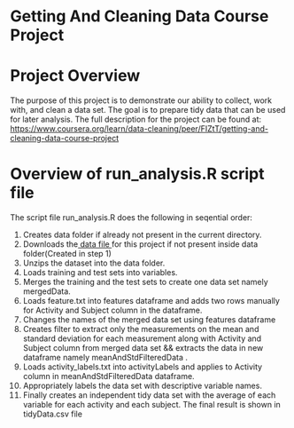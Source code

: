 # Getting And Cleaning Data Course Project

# Project Overview
The purpose of this project is to demonstrate our ability to collect, work with, and clean a data set. The goal is to prepare tidy data that can be used for later analysis. The full description for the project can be found at: https://www.coursera.org/learn/data-cleaning/peer/FIZtT/getting-and-cleaning-data-course-project

# Overview of run_analysis.R script file

The script file run_analysis.R does the following in seqential order:

<ol>
<li> Creates data folder if already not present in the current directory.
<li> Downloads the<a href="https://d396qusza40orc.cloudfront.net/getdata%2Fprojectfiles%2FUCI%20HAR%20Dataset.zip"> data file </a> for this project if not present inside data folder(Created in step 1)
<li> Unzips the dataset into the data folder.
<li> Loads training and test sets into variables.
<li> Merges the training and the test sets to create one data set namely mergedData.
<li> Loads feature.txt into features dataframe and adds two rows manually for Activity and Subject column in the dataframe.
<li> Changes the names of the merged data set using features dataframe</li>
<li> Creates filter to extract only the measurements on the mean and standard deviation for each measurement along with Activity and Subject column from merged data set && extracts the data in new dataframe namely meanAndStdFilteredData .
<li> Loads activity_labels.txt into activityLabels and applies to Activity column in meanAndStdFilteredData dataframe.
<li> Appropriately labels the data set with descriptive variable names.
<li> Finally  creates an independent tidy data set with the average of each variable for each activity and each subject. The final result is shown in tidyData.csv file</li>
</ol>
